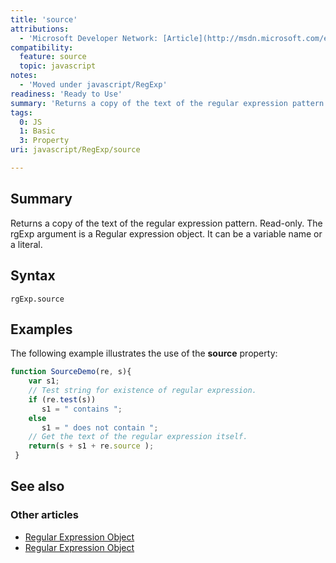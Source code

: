 ```yaml
---
title: 'source'
attributions:
  - 'Microsoft Developer Network: [Article](http://msdn.microsoft.com/en-us/library/ie/fkd8dws9(v=vs.94).aspx)'
compatibility:
  feature: source
  topic: javascript
notes:
  - 'Moved under javascript/RegExp'
readiness: 'Ready to Use'
summary: 'Returns a copy of the text of the regular expression pattern. Read-only. The rgExp argument is a Regular expression object. It can be a variable name or a literal.'
tags:
  0: JS
  1: Basic
  3: Property
uri: javascript/RegExp/source

---
```

## Summary

Returns a copy of the text of the regular expression pattern. Read-only. The rgExp argument is a Regular expression object. It can be a variable name or a literal.

## Syntax

    rgExp.source

## Examples

The following example illustrates the use of the **source** property:

``` js
function SourceDemo(re, s){
    var s1;
    // Test string for existence of regular expression.
    if (re.test(s))
       s1 = " contains ";
    else
       s1 = " does not contain ";
    // Get the text of the regular expression itself.
    return(s + s1 + re.source );
 }
```

## See also

### Other articles

-   [Regular Expression Object](/javascript/regular_expression)
-   [Regular Expression Object](/javascript/regular_expression)

